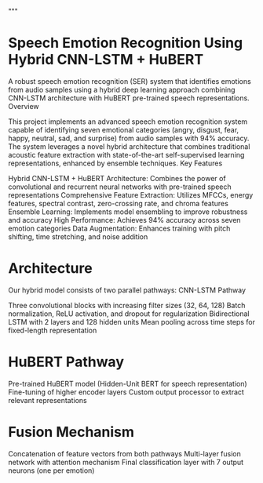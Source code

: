 """
# Speech Emotion Recognition Using Hybrid CNN-LSTM + HuBERT


A robust speech emotion recognition (SER) system that identifies emotions from audio samples using a hybrid deep learning approach combining CNN-LSTM architecture with HuBERT pre-trained speech representations.
Overview

This project implements an advanced speech emotion recognition system capable of identifying seven emotional categories (angry, disgust, fear, happy, neutral, sad, and surprise) from audio samples with 94% accuracy. The system leverages a novel hybrid architecture that combines traditional acoustic feature extraction with state-of-the-art self-supervised learning representations, enhanced by ensemble techniques.
Key Features

Hybrid CNN-LSTM + HuBERT Architecture: Combines the power of convolutional and recurrent neural networks with pre-trained speech representations
Comprehensive Feature Extraction: Utilizes MFCCs, energy features, spectral contrast, zero-crossing rate, and chroma features
Ensemble Learning: Implements model ensembling to improve robustness and accuracy
High Performance: Achieves 94% accuracy across seven emotion categories
Data Augmentation: Enhances training with pitch shifting, time stretching, and noise addition

# Architecture
Our hybrid model consists of two parallel pathways:
CNN-LSTM Pathway

Three convolutional blocks with increasing filter sizes (32, 64, 128)
Batch normalization, ReLU activation, and dropout for regularization
Bidirectional LSTM with 2 layers and 128 hidden units
Mean pooling across time steps for fixed-length representation

# HuBERT Pathway
Pre-trained HuBERT model (Hidden-Unit BERT for speech representation)
Fine-tuning of higher encoder layers
Custom output processor to extract relevant representations

# Fusion Mechanism

Concatenation of feature vectors from both pathways
Multi-layer fusion network with attention mechanism
Final classification layer with 7 output neurons (one per emotion)
